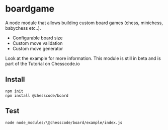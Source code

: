 # boardgame

A node module that allows building custom board games (chess, minichess, babychess etc..).

* Configurable board size
* Custom move validation
* Custom move generator

Look at the example for more information.
This module is still in beta and is part of the Tutorial on Chesscode.io

## Install

```
npm init
npm install @chesscode/board
```

## Test

```
node node_modules/\@chesscode/board/example/index.js
```
